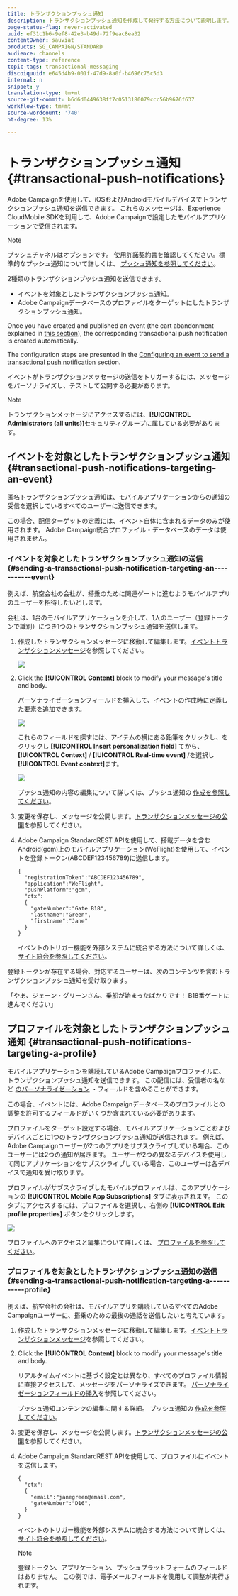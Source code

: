 ```yaml
---
title: トランザクションプッシュ通知
description: トランザクションプッシュ通知を作成して発行する方法について説明します。
page-status-flag: never-activated
uuid: ef31c1b6-9ef8-42e3-b49d-72f9eac8ea32
contentOwner: sauviat
products: SG_CAMPAIGN/STANDARD
audience: channels
content-type: reference
topic-tags: transactional-messaging
discoiquuid: e645d4b9-001f-47d9-8a0f-b4696c75c5d3
internal: n
snippet: y
translation-type: tm+mt
source-git-commit: b6d6d0449638ff7c0513180079ccc56b9676f637
workflow-type: tm+mt
source-wordcount: '740'
ht-degree: 13%

---
```



# トランザクションプッシュ通知{#transactional-push-notifications}

Adobe Campaignを使用して、iOSおよびAndroidモバイルデバイスでトランザクションプッシュ通知を送信できます。 これらのメッセージは、Experience CloudMobile SDKを利用して、Adobe Campaignで設定したモバイルアプリケーションで受信されます。

>[!NOTE]
>
>プッシュチャネルはオプションです。 使用許諾契約書を確認してください。標準的なプッシュ通知について詳しくは、 [プッシュ通知を参照してください](../../channels/using/about-push-notifications.md)。

2種類のトランザクションプッシュ通知を送信できます。

* イベントを対象としたトランザクションプッシュ通知。
* Adobe Campaignデータベースのプロファイルをターゲットにしたトランザクションプッシュ通知。

Once you have created and published an event (the cart abandonment explained in [this section](../../channels/using/getting-started-with-transactional-msg.md#transactional-messaging-operating-principle)), the corresponding transactional push notification is created automatically.

The configuration steps are presented in the [Configuring an event to send a transactional push notification](../../administration/using/configuring-transactional-messaging.md#use-case--configuring-an-event-to-send-a-transactional-message) section.

イベントがトランザクションメッセージの送信をトリガーするには、メッセージをパーソナライズし、テストして公開する必要があります。

>[!NOTE]
>
>トランザクションメッセージにアクセスするには、**[!UICONTROL Administrators (all units)]**&#x200B;セキュリティグループに属している必要があります。

## イベントを対象としたトランザクションプッシュ通知 {#transactional-push-notifications-targeting-an-event}

匿名トランザクションプッシュ通知は、モバイルアプリケーションからの通知の受信を選択しているすべてのユーザーに送信できます。

この場合、配信ターゲットの定義には、イベント自体に含まれるデータのみが使用されます。 Adobe Campaign統合プロファイル・データベースのデータは使用されません。

### イベントを対象としたトランザクションプッシュ通知の送信 {#sending-a-transactional-push-notification-targeting-an-----------event}

例えば、航空会社の会社が、搭乗のために関連ゲートに進むようモバイルアプリのユーザーを招待したいとします。

会社は、1台のモバイルアプリケーションを介して、1人のユーザー（登録トークンで識別）につき1つのトランザクションプッシュ通知を送信します。

1. 作成したトランザクションメッセージに移動して編集します。[イベントトランザクションメッセージ](../../channels/using/event-transactional-messages.md)を参照してください。

   ![](assets/message-center_push_message.png)

1. Click the **[!UICONTROL Content]** block to modify your message&#39;s title and body.

   パーソナライゼーションフィールドを挿入して、イベントの作成時に定義した要素を追加できます。

   ![](assets/message-center_push_content.png)

   これらのフィールドを探すには、アイテムの横にある鉛筆をクリックし、をクリックし **[!UICONTROL Insert personalization field]** てから、 **[!UICONTROL Context]** / **[!UICONTROL Real-time event]** /を選択し **[!UICONTROL Event context]**&#x200B;ます。

   ![](assets/message-center_push_personalization.png)

   プッシュ通知の内容の編集について詳しくは、プッシュ通知の [作成を参照してください](../../channels/using/preparing-and-sending-a-push-notification.md)。

1. 変更を保存し、メッセージを公開します。[トランザクションメッセージの公開](../../channels/using/event-transactional-messages.md#publishing-a-transactional-message)を参照してください。

1. Adobe Campaign StandardREST APIを使用して、搭載データを含むAndroid(gcm)上のモバイルアプリケーション(WeFlight)を使用して、イベントを登録トークン(ABCDEF123456789)に送信します。

   ```
   {
     "registrationToken":"ABCDEF123456789",
     "application":"WeFlight",
     "pushPlatform":"gcm",
     "ctx":
     {
       "gateNumber":"Gate B18",
       "lastname":"Green",
       "firstname":"Jane"
     }
   }
   ```

   イベントのトリガー機能を外部システムに統合する方法について詳しくは、 [サイト統合を参照してください](../../administration/using/configuring-transactional-messaging.md#integrating-the-triggering-of-the-event-in-a-website)。

登録トークンが存在する場合、対応するユーザーは、次のコンテンツを含むトランザクションプッシュ通知を受け取ります。

「やあ、ジェーン・グリーンさん、乗船が始まったばかりです！ B18番ゲートに進んでください」

## プロファイルを対象としたトランザクションプッシュ通知 {#transactional-push-notifications-targeting-a-profile}

モバイルアプリケーションを購読しているAdobe Campaignプロファイルに、トランザクションプッシュ通知を送信できます。 この配信には、受信者の名など [のパーソナライゼーション](../../designing/using/personalization.md#inserting-a-personalization-field) ・フィールドを含めることができます。

この場合、イベントには、Adobe Campaignデータベースのプロファイルとの調整を許可するフィールドがいくつか含まれている必要があります。

プロファイルをターゲット設定する場合、モバイルアプリケーションごとおよびデバイスごとに1つのトランザクションプッシュ通知が送信されます。 例えば、Adobe Campaignユーザーが2つのアプリをサブスクライブしている場合、このユーザーには2つの通知が届きます。 ユーザーが2つの異なるデバイスを使用して同じアプリケーションをサブスクライブしている場合、このユーザーは各デバイスで通知を受け取ります。

プロファイルがサブスクライブしたモバイルプロファイルは、このアプリケーションの **[!UICONTROL Mobile App Subscriptions]** タブに表示されます。 このタブにアクセスするには、プロファイルを選択し、右側の **[!UICONTROL Edit profile properties]** ボタンをクリックします。

![](assets/push_notif_subscriptions.png)

プロファイルへのアクセスと編集について詳しくは、 [プロファイルを参照してください](../../audiences/using/creating-profiles.md)。

### プロファイルを対象としたトランザクションプッシュ通知の送信 {#sending-a-transactional-push-notification-targeting-a-----------profile}

例えば、航空会社の会社は、モバイルアプリを購読しているすべてのAdobe Campaignユーザーに、搭乗のための最後の通話を送信したいと考えています。

1. 作成したトランザクションメッセージに移動して編集します。[イベントトランザクションメッセージ](../../channels/using/event-transactional-messages.md)を参照してください。

1. Click the **[!UICONTROL Content]** block to modify your message&#39;s title and body.

   リアルタイムイベントに基づく設定とは異なり、すべてのプロファイル情報に直接アクセスして、メッセージをパーソナライズできます。 [パーソナライゼーションフィールドの挿入](../../designing/using/personalization.md#inserting-a-personalization-field)を参照してください。

   プッシュ通知コンテンツの編集に関する詳細。 プッシュ通知の [作成を参照してください](../../channels/using/preparing-and-sending-a-push-notification.md)。

1. 変更を保存し、メッセージを公開します。[トランザクションメッセージの公開](../../channels/using/event-transactional-messages.md#publishing-a-transactional-message)を参照してください。
1. Adobe Campaign StandardREST APIを使用して、プロファイルにイベントを送信します。

   ```
   {
     "ctx":
     {
       "email":"janegreen@email.com",
       "gateNumber":"D16",
     }
   }
   ```

   イベントのトリガー機能を外部システムに統合する方法について詳しくは、 [サイト統合を参照してください](../../administration/using/configuring-transactional-messaging.md#integrating-the-triggering-of-the-event-in-a-website)。

   >[!NOTE]
   >
   >登録トークン、アプリケーション、プッシュプラットフォームのフィールドはありません。 この例では、電子メールフィールドを使用して調整が実行されます。
